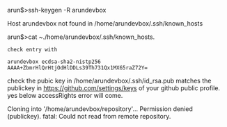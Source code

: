 arun$>ssh-keygen -R arundevbox


Host arundevbox not found in /home/arundevbox/.ssh/known_hosts


arun$>cat  ~./home/arundevbox/.ssh/known_hosts.

    check entry with 

    arundevbox ecdsa-sha2-nistp256 AAAA+ZbmrHlQrHtjOdHlDDLs39Th731Qx1MX65raZ72Y=


check the pubic key in /home/arundevbox/.ssh/id_rsa.pub matches the publickey in https://github.com/settings/keys 
of your github public profile. yes below accessRights error will come.

Cloning into '/home/arundevbox/repository'...
Permission denied (publickey).
fatal: Could not read from remote repository.
